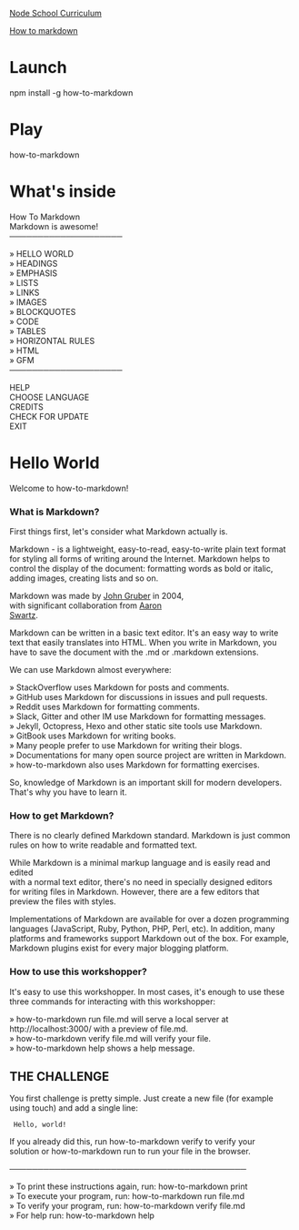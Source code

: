 [Node School Curriculum](https://nodeschool.io/)

[How to markdown](https://github.com/workshopper/how-to-markdown)

# Launch

npm install -g how-to-markdown

# Play

how-to-markdown

# What's inside

 How To Markdown                                                            
   Markdown is awesome!                                                       
   ────────────────────
  
   » HELLO WORLD                                                              
   » HEADINGS                                                                 
   » EMPHASIS                                                                 
   » LISTS                                                                    
   » LINKS                                                                    
   » IMAGES                                                                   
   » BLOCKQUOTES                                                              
   » CODE                                                                     
   » TABLES                                                                   
   » HORIZONTAL RULES                                                         
   » HTML                                                                     
   » GFM                                                                      
   ────────────────────
  
   HELP                                                                       
   CHOOSE LANGUAGE                                                            
   CREDITS                                                                    
   CHECK FOR UPDATE                                                           
   EXIT      
   
# Hello World
 Welcome to how-to-markdown!  
   
 ### What is Markdown?  
   
  First things first, let's consider what Markdown actually is.  
   
  Markdown - is a lightweight, easy-to-read, easy-to-write plain text format  
  for styling all forms of writing around the Internet. Markdown helps to  
  control the display of the document: formatting words as bold or italic,  
  adding images, creating lists and so on.  
   
  Markdown was made by [John Gruber](http://daringfireball.net/) in 2004,  
  with significant collaboration from [Aaron  
  Swartz](http://www.aaronsw.com/).  
   
  Markdown can be written in a basic text editor. It's an easy way to write  
  text that easily translates into HTML. When you write in Markdown, you  
  have to save the document with the .md or .markdown extensions.  
   
  We can use Markdown almost everywhere:  
   
   » StackOverflow uses Markdown for posts and comments.                         
   » GitHub uses Markdown for discussions in issues and pull requests.           
   » Reddit uses Markdown for formatting comments.                               
   » Slack, Gitter and other IM use Markdown for formatting messages.            
   » Jekyll, Octopress, Hexo and other static site tools use Markdown.           
   » GitBook uses Markdown for writing books.                                    
   » Many people prefer to use Markdown for writing their blogs.                 
   » Documentations for many open source project are written in Markdown.        
   » how-to-markdown also uses Markdown for formatting exercises.                
   
  So, knowledge of Markdown is an important skill for modern developers.  
  That's why you have to learn it.  
   
 ### How to get Markdown?  
   
  There is no clearly defined Markdown standard. Markdown is just common  
  rules on how to write readable and formatted text.  
   
  While Markdown is a minimal markup language and is easily read and edited  
  with a normal text editor, there's no need in specially designed editors  
  for writing files in Markdown. However, there are a few editors that  
  preview the files with styles.  
   
  Implementations of Markdown are available for over a dozen programming  
  languages (JavaScript, Ruby, Python, PHP, Perl, etc). In addition, many  
  platforms and frameworks support Markdown out of the box. For example,  
  Markdown plugins exist for every major blogging platform.  
   
 ### How to use this workshopper?  
   
  It's easy to use this workshopper. In most cases, it's enough to use these  
  three commands for interacting with this workshopper:  
   
   » how-to-markdown run file.md will serve a local server at                                                                            
     http://localhost:3000/ with a preview of file.md.                           
   » how-to-markdown verify file.md will verify your file.                       
   » how-to-markdown help shows a help message.                                  
   
 ## THE CHALLENGE  
   
  You first challenge is pretty simple. Just create a new file (for example  
  using touch) and add a single line:  
   
     Hello, world!  
   
  If you already did this, run how-to-markdown verify to verify your  
  solution or how-to-markdown run to run your file in the browser.  
   
 ──────────────────────────────────────────
   
   » To print these instructions again, run: how-to-markdown print               
   » To execute your program, run: how-to-markdown run file.md                   
   » To verify your program, run: how-to-markdown verify file.md                 
   » For help run: how-to-markdown help                                          
   
